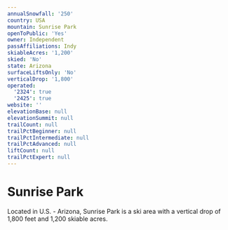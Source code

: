 ```yaml
---
annualSnowfall: '250'
country: USA
mountain: Sunrise Park
openToPublic: 'Yes'
owner: Independent
passAffiliations: Indy
skiableAcres: '1,200'
skied: 'No'
state: Arizona
surfaceLiftsOnly: 'No'
verticalDrop: '1,800'
operated:
  '2324': true
  '2425': true
website: ''
elevationBase: null
elevationSummit: null
trailCount: null
trailPctBeginner: null
trailPctIntermediate: null
trailPctAdvanced: null
liftCount: null
trailPctExpert: null
---
```



# Sunrise Park

Located in U.S. - Arizona, Sunrise Park is a ski area with a vertical drop of 1,800 feet and 1,200 skiable acres.
